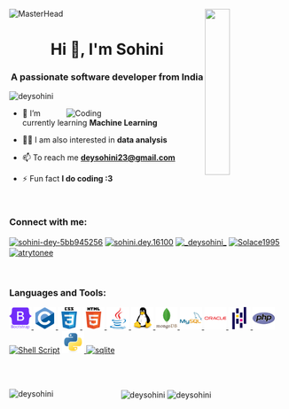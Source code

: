 <p>
  <img src="https://i.pinimg.com/originals/7e/d9/dc/7ed9dc948e371578fd44b1dd72bfd287.jpg" alt="MasterHead" width="65%" height="300">
  <img src="https://i.pinimg.com/originals/55/04/e1/5504e1582e678bba9826929bbf1445a1.jpg" align="right" width="30%" height="300">
</p>

<h1 align="center">Hi 👋, I'm Sohini</h1>
<h3 align="center">A passionate software developer from India</h3>

<p align="left"> <img src="https://komarev.com/ghpvc/?username=deysohini&label=Profile%20views&color=0e75b6&style=flat" alt="deysohini" /> </p>
<img align="right" alt="Coding" width="250" src="https://i.pinimg.com/originals/fd/e0/8a/fde08aeda674c9c3bbb374b879954217.jpg">

- 🌱 I’m currently learning **Machine Learning**

- 🚴‍♀️ I am also interested in **data analysis**

- 📫 To reach me **deysohini23@gmail.com**

- ⚡ Fun fact **I do coding :3**

  </br>

<h3 align="left">Connect with me:</h3>
<p align="left">
<a href="https://linkedin.com/in/sohini-dey-5bb945256" target="blank"><img align="center" src="https://raw.githubusercontent.com/rahuldkjain/github-profile-readme-generator/master/src/images/icons/Social/linked-in-alt.svg" alt="sohini-dey-5bb945256" height="30" width="40" /></a>
<a href="https://fb.com/sohini.dey.16100" target="blank"><img align="center" src="https://raw.githubusercontent.com/rahuldkjain/github-profile-readme-generator/master/src/images/icons/Social/facebook.svg" alt="sohini.dey.16100" height="30" width="40" /></a>
<a href="https://instagram.com/_deysohini_" target="blank"><img align="center" src="https://raw.githubusercontent.com/rahuldkjain/github-profile-readme-generator/master/src/images/icons/Social/instagram.svg" alt="_deysohini_" height="30" width="40" /></a>
<a href="https://pinterest.com/Solace1995" target="blank"><img align="center" src="https://raw.githubusercontent.com/rahuldkjain/github-profile-readme-generator/master/src/images/icons/Social/pinterest.svg" alt="Solace1995" height="30" width="40" /></a>
<a href="https://twitch.tv/atrytonee" target="blank"><img align="center" src="https://raw.githubusercontent.com/rahuldkjain/github-profile-readme-generator/master/src/images/icons/Social/twitch.svg" alt="atrytonee" height="30" width="40" /></a>
</p></br>

<h3 align="left">Languages and Tools:</h3>
<p align="left"> <a href="https://getbootstrap.com" target="_blank" rel="noreferrer"> <img src="https://raw.githubusercontent.com/devicons/devicon/master/icons/bootstrap/bootstrap-plain-wordmark.svg" alt="bootstrap" width="40" height="40"/> </a> <a href="https://www.cprogramming.com/" target="_blank" rel="noreferrer"> <img src="https://raw.githubusercontent.com/devicons/devicon/master/icons/c/c-original.svg" alt="c" width="40" height="40"/> </a> <a href="https://www.w3schools.com/css/" target="_blank" rel="noreferrer"> <img src="https://raw.githubusercontent.com/devicons/devicon/master/icons/css3/css3-original-wordmark.svg" alt="css3" width="40" height="40"/> </a> <a href="https://www.w3.org/html/" target="_blank" rel="noreferrer"> <img src="https://raw.githubusercontent.com/devicons/devicon/master/icons/html5/html5-original-wordmark.svg" alt="html5" width="40" height="40"/> </a> <a href="https://www.java.com" target="_blank" rel="noreferrer"> <img src="https://raw.githubusercontent.com/devicons/devicon/master/icons/java/java-original.svg" alt="java" width="40" height="40"/> </a> <a href="https://www.linux.org/" target="_blank" rel="noreferrer"> <img src="https://raw.githubusercontent.com/devicons/devicon/master/icons/linux/linux-original.svg" alt="linux" width="40" height="40"/> </a> <a href="https://www.mongodb.com/" target="_blank" rel="noreferrer"> <img src="https://raw.githubusercontent.com/devicons/devicon/master/icons/mongodb/mongodb-original-wordmark.svg" alt="mongodb" width="40" height="40"/> </a> <a href="https://www.mysql.com/" target="_blank" rel="noreferrer"> <img src="https://raw.githubusercontent.com/devicons/devicon/master/icons/mysql/mysql-original-wordmark.svg" alt="mysql" width="40" height="40"/> </a> <a href="https://www.oracle.com/" target="_blank" rel="noreferrer"> <img src="https://raw.githubusercontent.com/devicons/devicon/master/icons/oracle/oracle-original.svg" alt="oracle" width="40" height="40"/> </a> <a href="https://pandas.pydata.org/" target="_blank" rel="noreferrer"> <img src="https://raw.githubusercontent.com/devicons/devicon/2ae2a900d2f041da66e950e4d48052658d850630/icons/pandas/pandas-original.svg" alt="pandas" width="40" height="40"/> </a> <a href="https://www.php.net" target="_blank" rel="noreferrer"> <img src="https://raw.githubusercontent.com/devicons/devicon/master/icons/php/php-original.svg" alt="php" width="40" height="40"/> </a> <a href="#" target="_blank" rel="noreferrer"><img src="https://img.shields.io/badge/shell_script-%23121011.svg?style=for-the-badge&logo=gnu-bash&logoColor=white" alt="Shell Script" /></a> <a href="https://www.python.org" target="_blank" rel="noreferrer"> <img src="https://raw.githubusercontent.com/devicons/devicon/master/icons/python/python-original.svg" alt="python" width="40" height="40"/> </a> <a href="https://www.sqlite.org/" target="_blank" rel="noreferrer"> <img src="https://www.vectorlogo.zone/logos/sqlite/sqlite-icon.svg" alt="sqlite" width="40" height="40"/> </a> </p></br></br>

<p>
  <img align="left" width="40%" src="https://github-readme-stats.vercel.app/api/top-langs?username=deysohini&show_icons=true&locale=en&layout=compact&theme=dark&bg_color=000000" alt="deysohini" />
  <img align="center" width="40%" src="https://github-readme-stats.vercel.app/api?username=deysohini&show_icons=true&locale=en&theme=dark&bg_color=000000" alt="deysohini" />
  <img align="center" width="40%" src="https://github-readme-streak-stats.herokuapp.com/?user=deysohini&theme=dark&background=000000" alt="deysohini" />
</p>
